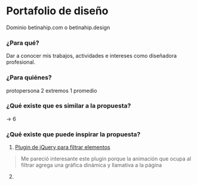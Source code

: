 # Portafolio de diseño

Dominio betinahip.com o betinahip.design

### **¿Para qué?**
Dar a conocer mis trabajos, actividades e intereses como diseñadora profesional.

### **¿Para quiénes?**  
protopersona 2 extremos 1 promedio

### **¿Qué existe que es similar a la propuesta?** 
→ 6

### **¿Qué existe que puede inspirar la propuesta?** 

1. [Plugin de jQuery para filtrar elementos](https://isotope.metafizzy.co/)
> Me pareció interesante este plugin porque la animación que ocupa al filtrar agrega una gráfica dinámica y llamativa a la página

2. 
